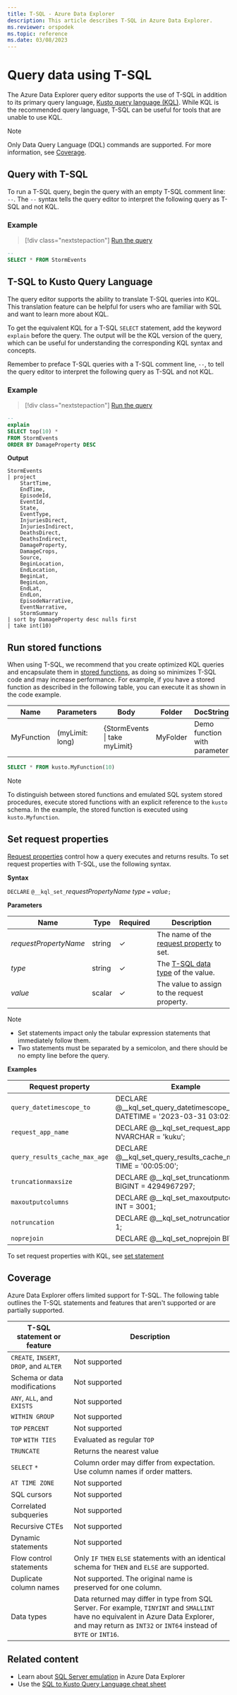 ```yaml
---
title: T-SQL - Azure Data Explorer
description: This article describes T-SQL in Azure Data Explorer.
ms.reviewer: orspodek
ms.topic: reference
ms.date: 03/08/2023
---
```

# Query data using T-SQL

The Azure Data Explorer query editor supports the use of T-SQL in addition to its primary query language, [Kusto query language (KQL)](kusto/query/index.md). While KQL is the recommended query language, T-SQL can be useful for tools that are unable to use KQL.

> [!NOTE]
> Only Data Query Language (DQL) commands are supported. For more information, see [Coverage](#coverage).

## Query with T-SQL

To run a T-SQL query, begin the query with an empty T-SQL comment line: `--`. The `--` syntax tells the query editor to interpret the following query as T-SQL and not KQL.

### Example

> [!div class="nextstepaction"]
> <a href="https://dataexplorer.azure.com/clusters/help/databases/Samples?query=H4sIAAAAAAAAA9PV5eUKdvVxdQ5R0FJwC/L3VQguyS/KdS1LzSspBgDWLMPrHQAAAA==" target="_blank">Run the query</a>

```sql
--
SELECT * FROM StormEvents
```

## T-SQL to Kusto Query Language

The query editor supports the ability to translate T-SQL queries into KQL. This translation feature can be helpful for users who are familiar with SQL and want to learn more about KQL.

To get the equivalent KQL for a T-SQL `SELECT` statement, add the keyword `explain` before the query. The output will be the KQL version of the query, which can be useful for understanding the corresponding KQL syntax and concepts.

Remember to preface T-SQL queries with a T-SQL comment line, `--`, to tell the query editor to interpret the following query as T-SQL and not KQL.

### Example

> [!div class="nextstepaction"]
> <a href="https://dataexplorer.azure.com/clusters/help/databases/Samples?query=H4sIAAAAAAAAA9PV5eVKrSjISczM4+UKdvVxdQ5RKMkv0DA00FTQ4uVyC/L3VQguyS/KdS1LzSsp5uXyD3JxDVJwilRwScxNTE8NKMovSC0qqVRwcQ12BgDaKWaSTQAAAA==" target="_blank">Run the query</a>

```sql
--
explain
SELECT top(10) *
FROM StormEvents
ORDER BY DamageProperty DESC
```

**Output**

```kusto
StormEvents
| project
    StartTime,
    EndTime,
    EpisodeId,
    EventId,
    State,
    EventType,
    InjuriesDirect,
    InjuriesIndirect,
    DeathsDirect,
    DeathsIndirect,
    DamageProperty,
    DamageCrops,
    Source,
    BeginLocation,
    EndLocation,
    BeginLat,
    BeginLon,
    EndLat,
    EndLon,
    EpisodeNarrative,
    EventNarrative,
    StormSummary
| sort by DamageProperty desc nulls first
| take int(10)
```

## Run stored functions

When using T-SQL, we recommend that you create optimized KQL queries and encapsulate them in [stored functions](kusto/query/schema-entities/stored-functions.md), as doing so minimizes T-SQL code and may increase performance. For example, if you have a stored function as described in the following table, you can execute it as shown in the code example.

|Name |Parameters|Body|Folder|DocString
|---|---|---|---|---|
|MyFunction |(myLimit: long)| {StormEvents &#124; take myLimit}|MyFolder|Demo function with parameter|

```sql
SELECT * FROM kusto.MyFunction(10)
```

> [!NOTE]
> To distinguish between stored functions and emulated SQL system stored procedures, execute stored functions with an explicit reference to the `kusto` schema. In the example, the stored function is executed using `kusto.Myfunction`.

## Set request properties

[Request properties](kusto/api/rest/request-properties.md) control how a query executes and returns results. To set request properties with T-SQL, use the following syntax.

**Syntax**

`DECLARE` `@__kql_set_`*requestPropertyName* *type* `=` *value*`;`

**Parameters**

|Name|Type|Required|Description|
|--|--|--|--|
|*requestPropertyName*|string|&check;|The name of the [request property](kusto/api/rest/request-properties.md) to set.|
|*type*|string|&check;|The [T-SQL data type](/sql/t-sql/data-types/data-types-transact-sql?view=sql-server-ver16) of the value.|
|*value*|scalar|&check;|The value to assign to the request property.|

> [!NOTE]
> * Set statements impact only the tabular expression statements that immediately follow them.
> * Two statements must be separated by a semicolon, and there should be no empty line before the query.

**Examples**

|Request property|Example|
|--|--|
|`query_datetimescope_to`|DECLARE @__kql_set_query_datetimescope_to DATETIME = '2023-03-31 03:02:01';|
|`request_app_name`|DECLARE @__kql_set_request_app_name NVARCHAR = 'kuku';|
|`query_results_cache_max_age`|DECLARE @__kql_set_query_results_cache_max_age TIME = '00:05:00';|
|`truncationmaxsize`|DECLARE @__kql_set_truncationmaxsize BIGINT = 4294967297;|
|`maxoutputcolumns`|DECLARE @__kql_set_maxoutputcolumns INT = 3001;|
|`notruncation`|DECLARE @__kql_set_notruncation BIT = 1;|
|`noprejoin`|DECLARE @__kql_set_noprejoin BIT = 0;|

To set request properties with KQL, see [set statement](kusto/query/setstatement.md)

## Coverage

Azure Data Explorer offers limited support for T-SQL. The following table outlines the T-SQL statements and features that aren't supported or are partially supported.

|T-SQL statement or feature|Description|
|---|---|
|`CREATE`, `INSERT`, `DROP`, and `ALTER`|Not supported|
|Schema or data modifications|Not supported|
|`ANY`, `ALL`, and `EXISTS`|Not supported|
|`WITHIN GROUP`|Not supported|
|`TOP` `PERCENT`|Not supported|
|`TOP` `WITH TIES`|Evaluated as regular `TOP`|
|`TRUNCATE`|Returns the nearest value|
|`SELECT` `*` | Column order may differ from expectation. Use column names if order matters.|
|`AT TIME ZONE`|Not supported|
|SQL cursors|Not supported|
|Correlated subqueries|Not supported|
|Recursive CTEs|Not supported|
|Dynamic statements|Not supported|
|Flow control statements|Only `IF` `THEN` `ELSE` statements with an identical schema for `THEN` and `ELSE` are supported.|
|Duplicate column names|Not supported. The original name is preserved for one column.|
|Data types|Data returned may differ in type from SQL Server. For example, `TINYINT` and `SMALLINT` have no equivalent in Azure Data Explorer, and may return as `INT32` or `INT64` instead of `BYTE` or `INT16`.|

## Related content

* Learn about [SQL Server emulation](sql-server-emulation-overview.md) in Azure Data Explorer
* Use the [SQL to Kusto Query Language cheat sheet](kusto/query/sqlcheatsheet.md)
